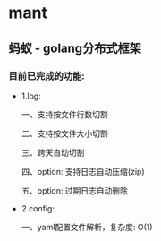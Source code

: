 # mant
## 蚂蚁 - golang分布式框架
### 目前已完成的功能:
+ 1.log:

    一、支持按文件行数切割
    
    二、支持按文件大小切割
    
    三、跨天自动切割
    
    四、option: 支持日志自动压缩(zip)
    
    五、option: 过期日志自动删除
    
    
+ 2.config:
    
    一、yaml配置文件解析，复杂度: O(1)    


